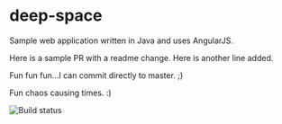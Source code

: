 # deep-space
Sample web application written in Java and uses AngularJS.

Here is a sample PR with a readme change.
Here is another line added.

Fun fun fun...I can commit directly to master. ;)

Fun chaos causing times. :)

![Build status](https://xplatalm.visualstudio.com/_apis/public/build/definitions/2e348813-7e6d-4c49-a1ea-246d9e681b7d/142/badge)